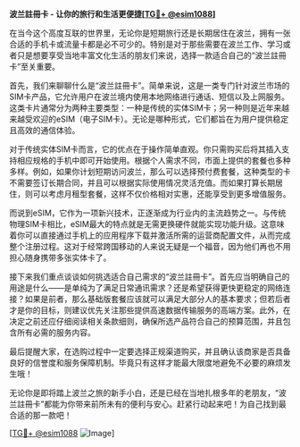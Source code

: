 **波兰註冊卡 - 让你的旅行和生活更便捷[[TG💪+ @esim1088](https://t.me/s/esim1088)]**

在当今这个高度互联的世界里，无论你是短期旅行还是长期居住在波兰，拥有一张合适的手机卡或流量卡都是必不可少的。特别是对于那些需要在波兰工作、学习或者只是想要享受当地丰富文化生活的朋友们来说，选择一款适合自己的“波兰註冊卡”至关重要。

首先，我们来聊聊什么是“波兰註冊卡”。简单来说，这是一类专门针对波兰市场的SIM卡产品，它允许用户在波兰境内使用本地网络进行通话、短信以及上网服务。这类卡片通常分为两种主要类型：一种是传统的实体SIM卡；另一种则是近年来越来越受欢迎的eSIM（电子SIM卡）。无论是哪种形式，它们都旨在为用户提供稳定且高效的通信体验。

对于传统实体SIM卡而言，它的优点在于操作简单直观。你只需购买后将其插入支持相应规格的手机中即可开始使用。根据个人需求不同，市面上提供的套餐也多种多样。例如，如果你计划短期访问波兰，那么可以选择预付费套餐，这种类型的卡不需要签订长期合同，并且可以根据实际使用情况灵活充值。而如果打算长期居住，则可以考虑月租型套餐，这样不仅价格相对实惠，还能享受到更多增值服务。

而说到eSIM，它作为一项新兴技术，正逐渐成为行业内的主流趋势之一。与传统物理SIM卡相比，eSIM最大的特点就是无需更换硬件就能实现功能升级。这意味着你可以直接通过手机上的应用程序下载并激活所需的运营商配置文件，从而完成整个注册过程。这对于经常跨国移动的人来说无疑是一个福音，因为他们再也不用担心随身携带多张实体卡了。

接下来我们重点谈谈如何挑选适合自己需求的“波兰註冊卡”。首先应当明确自己的用途是什么——是单纯为了满足日常通讯需求？还是希望获得更快更稳定的网络连接？如果是前者，那么基础版套餐应该就可以满足大部分人的基本要求；但若后者才是你的目标，则建议优先关注那些提供高速数据传输服务的高端方案。此外，在决定之前还应仔细阅读相关条款细则，确保所选产品符合自己的预算范围，并且包含所有必需的服务内容。

最后提醒大家，在选购过程中一定要选择正规渠道购买，并且确认该商家是否具备良好的信誉度和服务保障机制。毕竟只有这样才能最大限度地避免不必要的麻烦发生哦！

无论你是即将踏上波兰之旅的新手小白，还是已经在当地扎根多年的老朋友，“波兰註冊卡”都能为你带来前所未有的便利与安心。赶紧行动起来吧！为自己找到最合适的那一款吧！

[[TG💪+ @esim1088](https://t.me/s/esim1088) ![Image](https://i.postimg.cc/4NQfJmqS/Snipaste-2025-05-13-00-14-12.png)]